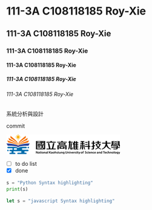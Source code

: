 # 111-3A C108118185 Roy-Xie
## 111-3A C108118185 Roy-Xie
### 111-3A C108118185 Roy-Xie
#### 111-3A C108118185 Roy-Xie
##### 111-3A C108118185 Roy-Xie
###### 111-3A C108118185 Roy-Xie
系統分析與設計

commit


![NKUST](logo.png "高科大")


- [ ] to do list
- [X] done

```python
s = "Python Syntax highlighting"
print(s)
```

```javascript
let s = "javascript Syntax highlighting"
```
